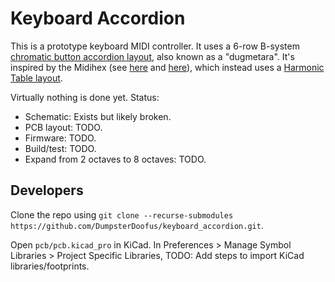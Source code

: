 # Keyboard Accordion

This is a prototype keyboard MIDI controller. It uses a 6-row B-system [chromatic button accordion layout](https://en.wikipedia.org/wiki/Chromatic_button_accordion), also known as a "dugmetara". It's inspired by the Midihex (see [here](https://gullsonix.co.uk/) and [here](https://midi.org/innovation-award/midihex)), which instead uses a [Harmonic Table layout](https://en.wikipedia.org/wiki/Harmonic_table_note_layout).

Virtually nothing is done yet. Status:

* Schematic: Exists but likely broken.
* PCB layout: TODO.
* Firmware: TODO.
* Build/test: TODO.
* Expand from 2 octaves to 8 octaves: TODO.

## Developers

Clone the repo using `git clone --recurse-submodules https://github.com/DumpsterDoofus/keyboard_accordion.git`.

Open `pcb/pcb.kicad_pro` in KiCad. In Preferences > Manage Symbol Libraries > Project Specific Libraries, 
TODO: Add steps to import KiCad libraries/footprints.
